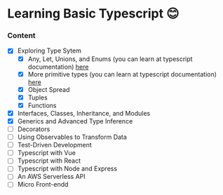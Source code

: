 # Learning Basic Typescript 😊

### Content

- [x] Exploring Type Sytem
  - [x] Any, Let, Unions, and Enums (you can learn at typescript documentation) <a target="_blank" href="https://www.typescriptlang.org/docs/handbook/2/basic-types.html">here</a>
  - [x] More primitive types (you can learn at typescript documentation) <a target="_blank" href="https://www.typescriptlang.org/docs/handbook/2/everyday-types.html">here</a>
  - [x] Object Spread
  - [x] Tuples
  - [x] Functions
- [x] Interfaces, Classes, Inheritance, and Modules
- [x] Generics and Advanced Type Inference
- [ ] Decorators
- [ ] Using Observables to Transform Data
- [ ] Test-Driven Development
- [ ] Typescript with Vue
- [ ] Typescript with React
- [ ] Typescript with Node and Express
- [ ] An AWS Serverless API
- [ ] Micro Front-endd
